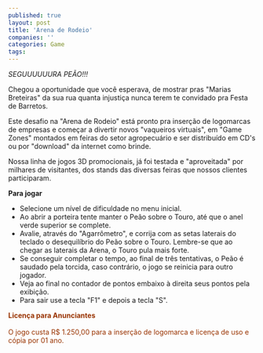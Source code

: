 ```yaml
---
published: true
layout: post
title: 'Arena de Rodeio'
companies: ''
categories: Game
tags: 
---
```

<span style="font-style: italic;">SEGUUUUUURA PEÃO!!!</span>

Chegou a oportunidade que você esperava, de mostrar pras "Marias Breteiras" da sua rua quanta injustiça nunca terem te convidado pra Festa de Barretos.



Este desafio na "Arena de Rodeio" está pronto pra inserção de logomarcas de empresas e começar a divertir novos "vaqueiros virtuais", em "Game Zones" montados em feiras do setor agropecuário e ser distribuído em CD's ou por "download" da internet como brinde.



Nossa linha de jogos 3D promocionais, já foi testada e "aproveitada" por milhares de visitantes, dos stands das diversas feiras que nossos clientes participaram.

<a href="{{ site.baseurl }}/wp-content/uploads/2005/10/arenarodeio2.jpg">
</a>
 

<span style="font-weight: bold;">Para jogar</span>

- Selecione um nível de dificuldade no menu inicial.
- Ao abrir a porteira tente manter o Peão sobre o Touro, até que o anel verde superior se complete.
- Avalie, através do "Agarrômetro", e corrija com as setas laterais do teclado o desequilíbrio do Peão sobre o Touro. Lembre-se que ao chegar as laterais da Arena, o Touro pula mais forte.
- Se conseguir completar o tempo, ao final de três tentativas, o Peão é saudado pela torcida, caso contrário, o jogo se reinicia para outro jogador.
- Veja ao final no contador de pontos embaixo à direita seus pontos pela exibição.
- Para sair use a tecla "F1" e depois a tecla "S".

<span style="font-weight: bold; color: #993300;">Licença para Anunciantes</span><br style="color: #993300;" /><br style="color: #993300;" /><span style="color: #993300;">O jogo custa R$ 1.250,00 para a inserção de logomarca e licença de uso e cópia por 01 ano.</span>